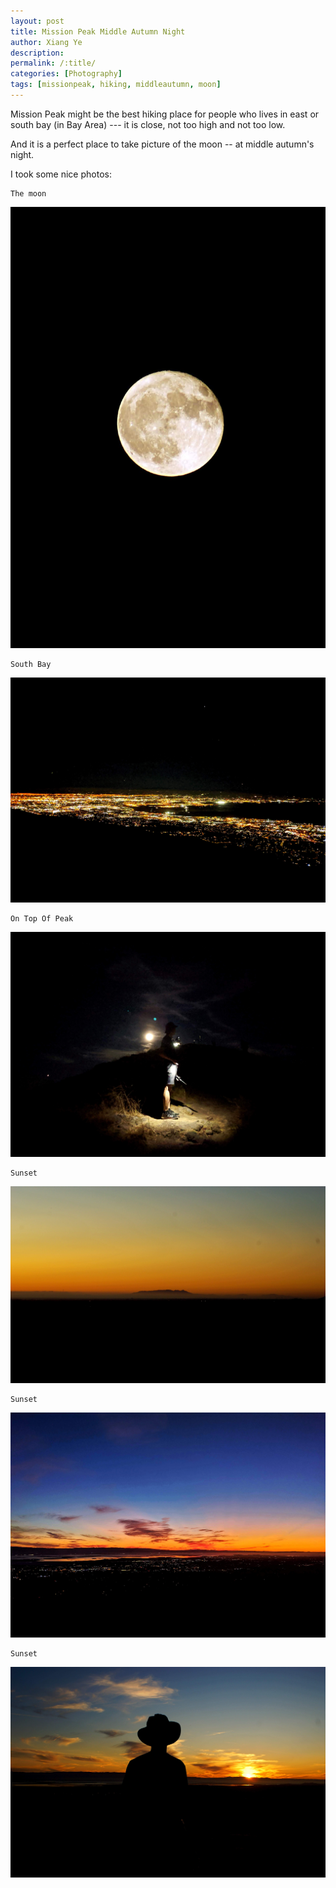 ```yaml
---
layout: post
title: Mission Peak Middle Autumn Night
author: Xiang Ye
description:
permalink: /:title/
categories: [Photography]
tags: [missionpeak, hiking, middleautumn, moon]
---
```


Mission Peak might be the best hiking place for people who lives in east or south bay (in Bay Area) --- it is close, not too high and not too low.

And it is a perfect place to take picture of the moon -- at middle autumn's night.

I took some nice photos:


    The moon
![The Moon](/images/20190913-mission-peak-middle-autumn-night/moon.jpg)


    South Bay
![The Moon](/images/20190913-mission-peak-middle-autumn-night/southbay.jpg)

    On Top Of Peak
![The Moon](/images/20190913-mission-peak-middle-autumn-night/tothepeak.jpg)

    Sunset
![The Moon](/images/20190913-mission-peak-middle-autumn-night/sunset0.jpg)

    Sunset
![The Moon](/images/20190913-mission-peak-middle-autumn-night/sunset1.jpg)

    Sunset
![The Moon](/images/20190913-mission-peak-middle-autumn-night/sunset2.jpg)
